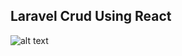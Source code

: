 
## Laravel Crud Using React

![alt text](https://github.com/mahabubul1/Laravel-react-crud/blob/master/larvel_crud.jpg?raw=true)



